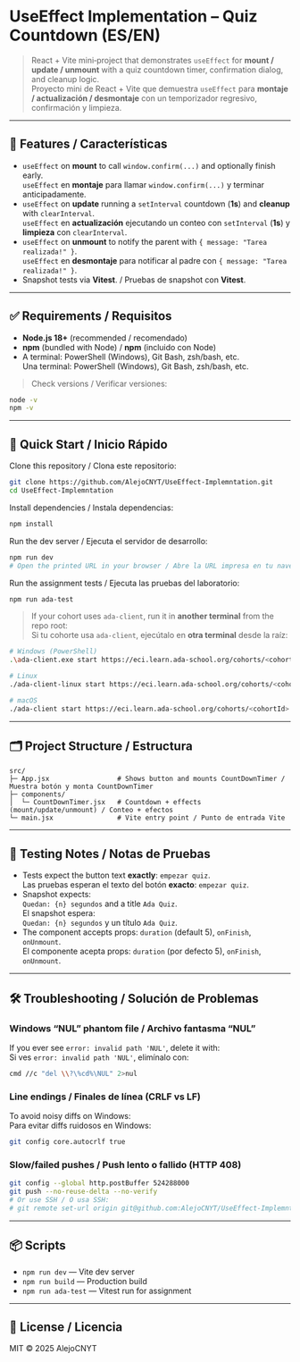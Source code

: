 # UseEffect Implementation – Quiz Countdown (ES/EN)

> React + Vite mini‑project that demonstrates `useEffect` for **mount / update / unmount** with a quiz countdown timer, confirmation dialog, and cleanup logic.  
> Proyecto mini de React + Vite que demuestra `useEffect` para **montaje / actualización / desmontaje** con un temporizador regresivo, confirmación y limpieza.

---

## 🧩 Features / Características

- `useEffect` on **mount** to call `window.confirm(...)` and optionally finish early.  
  `useEffect` en **montaje** para llamar `window.confirm(...)` y terminar anticipadamente.
- `useEffect` on **update** running a `setInterval` countdown (**1s**) and **cleanup** with `clearInterval`.  
  `useEffect` en **actualización** ejecutando un conteo con `setInterval` (**1s**) y **limpieza** con `clearInterval`.
- `useEffect` on **unmount** to notify the parent with `{ message: "Tarea realizada!" }`.  
  `useEffect` en **desmontaje** para notificar al padre con `{ message: "Tarea realizada!" }`.
- Snapshot tests via **Vitest**. / Pruebas de snapshot con **Vitest**.

---

## ✅ Requirements / Requisitos

- **Node.js 18+** (recommended / recomendado)  
- **npm** (bundled with Node) / **npm** (incluido con Node)
- A terminal: PowerShell (Windows), Git Bash, zsh/bash, etc.  
  Una terminal: PowerShell (Windows), Git Bash, zsh/bash, etc.

> Check versions / Verificar versiones:
```bash
node -v
npm -v
```

---

## 🚀 Quick Start / Inicio Rápido

Clone this repository / Clona este repositorio:
```bash
git clone https://github.com/AlejoCNYT/UseEffect-Implemntation.git
cd UseEffect-Implemntation
```

Install dependencies / Instala dependencias:
```bash
npm install
```

Run the dev server / Ejecuta el servidor de desarrollo:
```bash
npm run dev
# Open the printed URL in your browser / Abre la URL impresa en tu navegador
```

Run the assignment tests / Ejecuta las pruebas del laboratorio:
```bash
npm run ada-test
```

> If your cohort uses `ada-client`, run it in **another terminal** from the repo root:  
> Si tu cohorte usa `ada-client`, ejecútalo en **otra terminal** desde la raíz:
```bash
# Windows (PowerShell)
.\ada-client.exe start https://eci.learn.ada-school.org/cohorts/<cohortId>

# Linux
./ada-client-linux start https://eci.learn.ada-school.org/cohorts/<cohortId>

# macOS
./ada-client start https://eci.learn.ada-school.org/cohorts/<cohortId>
```

---

## 🗂 Project Structure / Estructura

```
src/
├─ App.jsx                 # Shows button and mounts CountDownTimer / Muestra botón y monta CountDownTimer
├─ components/
│  └─ CountDownTimer.jsx   # Countdown + effects (mount/update/unmount) / Conteo + efectos
└─ main.jsx                # Vite entry point / Punto de entrada Vite
```

---

## 🧪 Testing Notes / Notas de Pruebas

- Tests expect the button text **exactly**: `empezar quiz`.  
  Las pruebas esperan el texto del botón **exacto**: `empezar quiz`.
- Snapshot expects:  
  `Quedan: {n} segundos` and a title `Ada Quiz`.  
  El snapshot espera:  
  `Quedan: {n} segundos` y un título `Ada Quiz`.
- The component accepts props: `duration` (default 5), `onFinish`, `onUnmount`.  
  El componente acepta props: `duration` (por defecto 5), `onFinish`, `onUnmount`.

---

## 🛠 Troubleshooting / Solución de Problemas

### Windows “NUL” phantom file / Archivo fantasma “NUL”
If you ever see `error: invalid path 'NUL'`, delete it with:  
Si ves `error: invalid path 'NUL'`, elimínalo con:
```bash
cmd //c "del \\?\%cd%\NUL" 2>nul
```

### Line endings / Finales de línea (CRLF vs LF)
To avoid noisy diffs on Windows:  
Para evitar diffs ruidosos en Windows:
```bash
git config core.autocrlf true
```

### Slow/failed pushes / Push lento o fallido (HTTP 408)
```bash
git config --global http.postBuffer 524288000
git push --no-reuse-delta --no-verify
# Or use SSH / O usa SSH:
# git remote set-url origin git@github.com:AlejoCNYT/UseEffect-Implemntation.git
```

---

## 📦 Scripts

- `npm run dev` — Vite dev server  
- `npm run build` — Production build  
- `npm run ada-test` — Vitest run for assignment

---

## 📘 License / Licencia

MIT © 2025 AlejoCNYT
